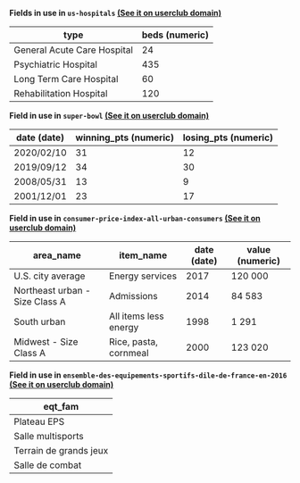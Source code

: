 **Fields in use in `us-hospitals` [(See it on userclub domain)](https://userclub.opendatasoft.com/explore/dataset/us-hospitals/table/)** 

| type | beds (numeric) |
|------|-----|
|General Acute Care Hospital|24|
|Psychiatric Hospital|435|
|Long Term Care Hospital|60|
|Rehabilitation Hospital|120|

**Field in use in `super-bowl` [(See it on userclub domain)](https://userclub.opendatasoft.com/explore/dataset/super-bowl/table/)**

| date (date) | winning_pts (numeric) | losing_pts (numeric) |
|------|------|------|
|2020/02/10|31|12|
|2019/09/12|34|30|
|2008/05/31|13|9|
|2001/12/01|23|17|

**Field in use in `consumer-price-index-all-urban-consumers` [(See it on userclub domain)](https://userclub.opendatasoft.com/explore/dataset/consumer-price-index-all-urban-consumers/table/)**

| area_name | item_name | date (date) | value (numeric) |
|------|------|------|------|
|U.S. city average|Energy services|2017|120 000|
|Northeast urban - Size Class A|Admissions|2014|84 583|
|South urban|All items less energy|1998|1 291|
|Midwest - Size Class A|Rice, pasta, cornmeal|2000|123 020|

**Field in use in `ensemble-des-equipements-sportifs-dile-de-france-en-2016` [(See it on userclub domain)](https://userclub.opendatasoft.com/explore/dataset/ensemble-des-equipements-sportifs-dile-de-france-en-2016/table/)**

| eqt_fam |
|------|
|Plateau EPS|
|Salle multisports|
|Terrain de grands jeux|
|Salle de combat|

